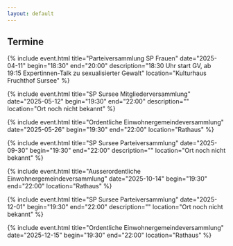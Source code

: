 ```yaml
---
layout: default
---
```


    
## Termine

{% include event.html title="Parteiversammlung SP Frauen" date="2025-04-11" begin="18:30" end="20:00" description="18:30 Uhr start GV, ab 19:15 Expertinnen-Talk zu sexualisierter Gewalt" location="Kulturhaus Fruchthof Sursee" %}

{% include event.html title="SP Sursee Mitgliederversammlung" date="2025-05-12" begin="19:30" end="22:00" description="" location="Ort noch nicht bekannt" %}

{% include event.html title="Ordentliche Einwohnergemeindeversammlung" date="2025-05-26" begin="19:30" end="22:00" location="Rathaus" %}

{% include event.html title="SP Sursee Parteiversammlung" date="2025-09-30" begin="19:30" end="22:00" description="" location="Ort noch nicht bekannt" %}

{% include event.html title="Ausserordentliche Einwohnergemeindeversammlung" date="2025-10-14" begin="19:30" end="22:00" location="Rathaus" %}

{% include event.html title="SP Sursee Parteiversammlung" date="2025-12-01" begin="19:30" end="22:00" description="" location="Ort noch nicht bekannt" %}

{% include event.html title="Ordentliche Einwohnergemeindeversammlung" date="2025-12-15" begin="19:30" end="22:00" location="Rathaus" %}
